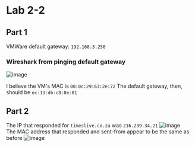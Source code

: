 # Lab 2-2

## Part 1
VMWare default gateway: `192.168.3.250`
### Wireshark from pinging default gateway
![image](https://user-images.githubusercontent.com/12242178/189407701-72ba8a00-3e2d-4c2b-94a9-8a3830379d12.png)

I believe the VM's MAC is `00:0c:29:63:2e:72`
The default gateway, then, should be `ec:13:db:c8:8e:81`

## Part 2
The IP that responded for `timeslive.co.za` was `216.239.34.21`
![image](https://user-images.githubusercontent.com/12242178/189410029-384c1f8f-60cd-4c7d-bbd0-aa42a4d6a9d9.png)
<br/>
The MAC address that responded and sent-from appear to be the same as before
![image](https://user-images.githubusercontent.com/12242178/189410336-17ddd763-6820-43e8-a48c-5f13c71e1211.png)
